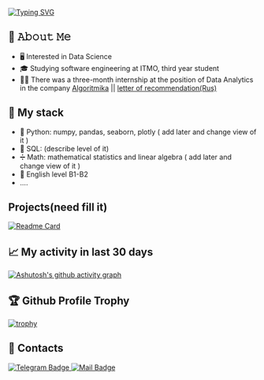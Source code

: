 [![Typing SVG](https://readme-typing-svg.herokuapp.com?color=%2336BCF7&lines=Computer+science+student)](https://git.io/typing-svg)
## :book: 𝙰𝚋𝚘𝚞𝚝 𝙼𝚎
- 🖥 Interested in Data Science
- 🎓 Studying software engineering at ITMO, third year student
- 🐱‍💻 There was a three-month internship at the position of Data Analytics in the company [Algoritmika](https://career.habr.com/companies/algoritmika) || 
[letter of recommendation(Rus)](https://github.com/Erkobrax/Erkobrax/blob/main/%D0%A0%D0%B5%D0%BA%D0%BE%D0%BC%D0%B5%D0%BD%D0%B4%D0%B0%D1%82%D0%B5%D0%BB%D1%8C%D0%BD%D0%BE%D0%B5_%D0%BF%D0%B8%D1%81%D1%8C%D0%BC%D0%BE.pdf)
## 💼 My stack
* 🐍 Python: numpy, pandas, seaborn, plotly ( add later and change view of it )
* 📙 SQL: (describe level of it)
* ➗ Math: mathematical statistics and linear algebra ( add later and change view of it )
* 💂‍ English level B1-B2
* ....
## Projects(need fill it)
[![Readme Card](https://github-readme-stats.vercel.app/api/pin/?username=Erkobrax&repo=DS_Edu)](https://github.com/Erkobrax/DS_Edu)


 
## 📈  My activity in last 30 days
[![Ashutosh's github activity graph](https://activity-graph.herokuapp.com/graph?username=Erkobrax&theme=react-dark)](https://github.com/ashutosh00710/github-readme-activity-graph)
## :trophy: Github Profile Trophy
[![trophy](https://github-profile-trophy.vercel.app/?username=Erkobrax)](https://github.com/ryo-ma/github-profile-trophy)
## 🤝 Contacts


<div id="badges">
  <a href="https://t.me/Erkobraxx">
    <img src="https://img.shields.io/badge/Telegram-blue?style=for-the-badge&logo=telegram&logoColor=white" alt="Telegram Badge"/>
  </a>
 <a href="mailto:denis_suvorov@niuitmo.ru">
    <img src="https://img.shields.io/badge/mail-denis_suvorov%40niuitmo.ru-blue?style=for-the-badge&logo=outlook&logoColor=white" alt="Mail Badge"/>
 </a>
</div>
